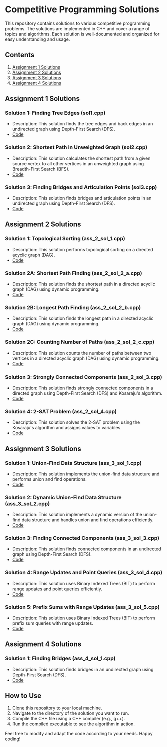 # Competitive Programming Solutions

This repository contains solutions to various competitive programming problems. The solutions are implemented in C++ and cover a range of topics and algorithms. Each solution is well-documented and organized for easy understanding and usage.

## Contents

1. [Assignment 1 Solutions](#assignment-1-solutions)
2. [Assignment 2 Solutions](#assignment-2-solutions)
3. [Assignment 3 Solutions](#assignment-3-solutions)
4. [Assignment 4 Solutions](#assignment-4-solutions)

## Assignment 1 Solutions

### Solution 1: Finding Tree Edges (sol1.cpp)
- Description: This solution finds the tree edges and back edges in an undirected graph using Depth-First Search (DFS).
- [Code](sol1.cpp)

### Solution 2: Shortest Path in Unweighted Graph (sol2.cpp)
- Description: This solution calculates the shortest path from a given source vertex to all other vertices in an unweighted graph using Breadth-First Search (BFS).
- [Code](sol2.cpp)

### Solution 3: Finding Bridges and Articulation Points (sol3.cpp)
- Description: This solution finds bridges and articulation points in an undirected graph using Depth-First Search (DFS).
- [Code](sol3.cpp)

## Assignment 2 Solutions

### Solution 1: Topological Sorting (ass_2_sol_1.cpp)
- Description: This solution performs topological sorting on a directed acyclic graph (DAG).
- [Code](ass_2_sol_1.cpp)

### Solution 2A: Shortest Path Finding (ass_2_sol_2_a.cpp)
- Description: This solution finds the shortest path in a directed acyclic graph (DAG) using dynamic programming.
- [Code](ass_2_sol_2_a.cpp)

### Solution 2B: Longest Path Finding (ass_2_sol_2_b.cpp)
- Description: This solution finds the longest path in a directed acyclic graph (DAG) using dynamic programming.
- [Code](ass_2_sol_2_b.cpp)

### Solution 2C: Counting Number of Paths (ass_2_sol_2_c.cpp)
- Description: This solution counts the number of paths between two vertices in a directed acyclic graph (DAG) using dynamic programming.
- [Code](ass_2_sol_2_c.cpp)

### Solution 3: Strongly Connected Components (ass_2_sol_3.cpp)
- Description: This solution finds strongly connected components in a directed graph using Depth-First Search (DFS) and Kosaraju's algorithm.
- [Code](ass_2_sol_3.cpp)

### Solution 4: 2-SAT Problem (ass_2_sol_4.cpp)
- Description: This solution solves the 2-SAT problem using the Kosaraju's algorithm and assigns values to variables.
- [Code](ass_2_sol_4.cpp)

## Assignment 3 Solutions

### Solution 1: Union-Find Data Structure (ass_3_sol_1.cpp)
- Description: This solution implements the union-find data structure and performs union and find operations.
- [Code](ass_3_sol_1.cpp)

### Solution 2: Dynamic Union-Find Data Structure (ass_3_sol_2.cpp)
- Description: This solution implements a dynamic version of the union-find data structure and handles union and find operations efficiently.
- [Code](ass_3_sol_2.cpp)

### Solution 3: Finding Connected Components (ass_3_sol_3.cpp)
- Description: This solution finds connected components in an undirected graph using Depth-First Search (DFS).
- [Code](ass_3_sol_3.cpp)

### Solution 4: Range Updates and Point Queries (ass_3_sol_4.cpp)
- Description: This solution uses Binary Indexed Trees (BIT) to perform range updates and point queries efficiently.
- [Code](ass_3_sol_4.cpp)

### Solution 5: Prefix Sums with Range Updates (ass_3_sol_5.cpp)
- Description: This solution uses Binary Indexed Trees (BIT) to perform prefix sum queries with range updates.
- [Code](ass_3_sol_5.cpp)

## Assignment 4 Solutions

### Solution 1: Finding Bridges (ass_4_sol_1.cpp)
- Description: This solution finds bridges in an undirected graph using Depth-First Search (DFS).
- [Code](ass_4_sol_1.cpp)

## How to Use

1. Clone this repository to your local machine.
2. Navigate to the directory of the solution you want to run.
3. Compile the C++ file using a C++ compiler (e.g., g++).
4. Run the compiled executable to see the algorithm in action.

Feel free to modify and adapt the code according to your needs. Happy coding!
